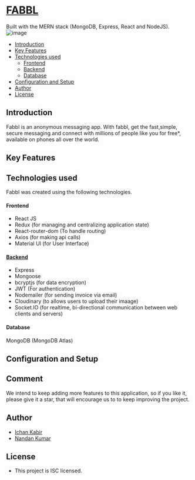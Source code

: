 # [FABBL](https://fabbl.netlify.app/)
Built with the MERN stack (MongoDB, Express, React and NodeJS).
![image](https://user-images.githubusercontent.com/63586628/157425055-236ae97c-2ecc-40e6-8eb2-4e48f5dff988.png)

  * [Introduction](#introduction)
  * [Key Features](#key-features)
  * [Technologies used](#technologies-used)
      - [Frontend](#frontend)
      - [Backend](#backend)
      - [Database](#database)
  * [Configuration and Setup](#configuration-and-setup)
  * [Author](#author)
  * [License](#license)

## Introduction
Fabbl is an anonymous messaging app. With fabbl, get the fast,simple, secure messaging and connect with millions of people like you for free*, available on phones all over the world.

## Key Features

## Technologies used
Fabbl was created using the following technologies.

#### Frontend

- React JS
- Redux (for managing and centralizing application state)
- React-router-dom (To handle routing)
- Axios (for making api calls)
- Material UI (for User Interface)

#### [Backend](https://github.com/fabbl-com/fabbl-backend)

- Express
- Mongoose
- bcryptjs (for data encryption)
- JWT (For authentication)
- Nodemailer (for sending invoice via email)
- Cloudinary (to allows users to upload their imaage)
- Socket.IO (for realtime, bi-directional communication between web clients and servers)

#### Database
MongoDB (MongoDB Atlas)

## Configuration and Setup

## Comment
We intend to keep adding more features to this application, so if you like it, please give it a star, that will encourage us to 
to keep improving the project.

## Author
- [Ichan Kabir](https://github.com/ikabir21)
- [Nandan Kumar](https://github.com/nandan-shah)

## License
- This project is ISC licensed.
